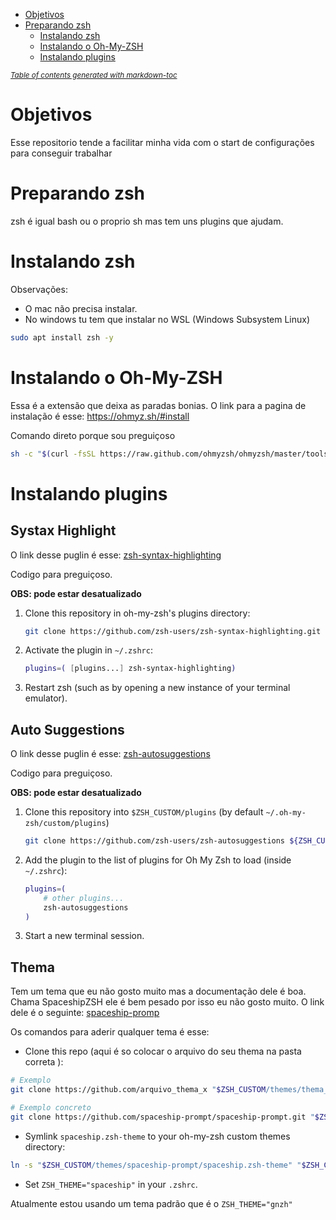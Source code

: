 
- [Objetivos](#objetivos)
- [Preparando zsh](#preparando-zsh)
  * [Instalando zsh](#instalando-zsh)
  * [Instalando o Oh-My-ZSH](#instalando-o-oh-my-zsh)
  * [Instalando plugins](#instalando-plugins)

<small><i><a href='http://ecotrust-canada.github.io/markdown-toc/'>Table of contents generated with markdown-toc</a></i></small>

# Objetivos

Esse repositorio tende a facilitar minha vida com o start de configurações para conseguir trabalhar


# Preparando zsh

zsh é igual bash ou o proprio sh mas tem uns plugins que ajudam.

# Instalando zsh

Observações:
- O mac não precisa instalar.
- No windows tu tem que instalar no WSL (Windows Subsystem Linux)

```sh
sudo apt install zsh -y
```

# Instalando o Oh-My-ZSH

Essa é a extensão que deixa as paradas bonias.
O link para a pagina de instalação é esse: https://ohmyz.sh/#install

Comando direto porque sou preguiçoso

```sh
sh -c "$(curl -fsSL https://raw.github.com/ohmyzsh/ohmyzsh/master/tools/install.sh)"
```

# Instalando plugins

## Systax Highlight

O link desse puglin é esse: [zsh-syntax-highlighting](https://github.com/zsh-users/zsh-syntax-highlighting/blob/master/INSTALL.md)

Codigo para preguiçoso.

**OBS: pode estar desatualizado**

1. Clone this repository in oh-my-zsh's plugins directory:

    ```zsh
    git clone https://github.com/zsh-users/zsh-syntax-highlighting.git ${ZSH_CUSTOM:-~/.oh-my-zsh/custom}/plugins/zsh-syntax-highlighting
    ```

2. Activate the plugin in `~/.zshrc`:

    ```zsh
    plugins=( [plugins...] zsh-syntax-highlighting)
    ```

3. Restart zsh (such as by opening a new instance of your terminal emulator).


## Auto Suggestions

O link desse puglin é esse: [zsh-autosuggestions](https://github.com/zsh-users/zsh-autosuggestions/blob/master/INSTALL.md)

Codigo para preguiçoso.

**OBS: pode estar desatualizado**

1. Clone this repository into `$ZSH_CUSTOM/plugins` (by default `~/.oh-my-zsh/custom/plugins`)

    ```sh
    git clone https://github.com/zsh-users/zsh-autosuggestions ${ZSH_CUSTOM:-~/.oh-my-zsh/custom}/plugins/zsh-autosuggestions
    ```

2. Add the plugin to the list of plugins for Oh My Zsh to load (inside `~/.zshrc`):

    ```sh
    plugins=( 
        # other plugins...
        zsh-autosuggestions
    )
    ```

3. Start a new terminal session.

## Thema

Tem um tema que eu não gosto muito mas a documentação dele é boa. Chama SpaceshipZSH ele é bem pesado por isso eu não gosto muito. O link dele é o seguinte: [spaceship-promp](https://github.com/spaceship-prompt/spaceship-prompt)

Os comandos para aderir qualquer tema é esse:

- Clone this repo (aqui é so colocar o arquivo do seu thema na pasta correta ):

```zsh
# Exemplo
git clone https://github.com/arquivo_thema_x "$ZSH_CUSTOM/themes/thema_x" --depth=1

# Exemplo concreto
git clone https://github.com/spaceship-prompt/spaceship-prompt.git "$ZSH_CUSTOM/themes/spaceship-prompt" --depth=1
```

- Symlink `spaceship.zsh-theme` to your oh-my-zsh custom themes directory:

```zsh
ln -s "$ZSH_CUSTOM/themes/spaceship-prompt/spaceship.zsh-theme" "$ZSH_CUSTOM/themes/spaceship.zsh-theme"
```

- Set `ZSH_THEME="spaceship"` in your `.zshrc`.

Atualmente estou usando um tema padrão que é o `ZSH_THEME="gnzh"`